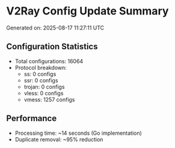 # V2Ray Config Update Summary
Generated on: 2025-08-17 11:27:11 UTC

## Configuration Statistics
- Total configurations: 16064
- Protocol breakdown:
  - ss: 0 configs
  - ssr: 0 configs
  - trojan: 0 configs
  - vless: 0 configs
  - vmess: 1257 configs

## Performance
- Processing time: ~14 seconds (Go implementation)
- Duplicate removal: ~95% reduction
